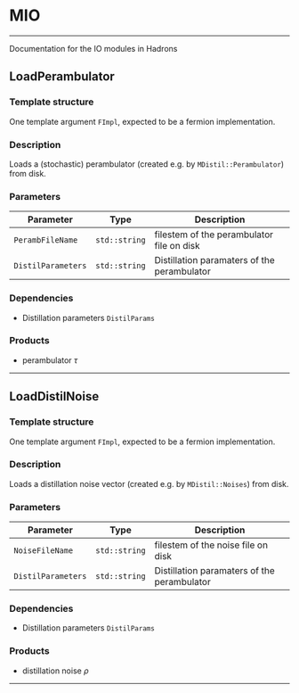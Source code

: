 # MIO

-----------

Documentation for the IO modules in Hadrons

## LoadPerambulator

### Template structure

One template argument `FImpl`, expected to be a fermion implementation.

### Description

Loads a (stochastic) perambulator (created e.g. by `MDistil::Perambulator`) from disk.

### Parameters

| Parameter             | Type                       | Description            |
|-----------------------|----------------------------|------------------------|
| `PerambFileName`         | `std::string`             | filestem of the perambulator file on disk            |
| `DistilParameters`     | `std::string`             | Distillation paramaters of the perambulator            |

### Dependencies

- Distillation parameters `DistilParams`

### Products

- perambulator $\tau$

-----------

## LoadDistilNoise

### Template structure

One template argument `FImpl`, expected to be a fermion implementation.

### Description

Loads a distillation noise vector (created e.g. by `MDistil::Noises`) from disk.

### Parameters

| Parameter             | Type                       | Description            |
|-----------------------|----------------------------|------------------------|
| `NoiseFileName`         | `std::string`             | filestem of the noise file on disk            |
| `DistilParameters`     | `std::string`             | Distillation paramaters of the perambulator            |

### Dependencies

- Distillation parameters `DistilParams`

### Products

- distillation noise $\rho$

-----------




